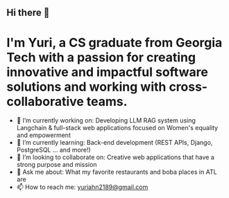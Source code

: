 ## Hi there 👋

<!--
**ya2189/ya2189** is a ✨ _special_ ✨ repository because its `README.md` (this file) appears on your GitHub profile.

Here are some ideas to get you started:

- 🔭 I’m currently working on ...
- 🌱 I’m currently learning ...
- 👯 I’m looking to collaborate on ...
- 🤔 I’m looking for help with ...
- 💬 Ask me about ...
- 📫 How to reach me: ...
- 😄 Pronouns: ...
- ⚡ Fun fact: ...
-->
# I'm Yuri, a CS graduate from Georgia Tech with a passion for creating innovative and impactful software solutions and working with cross-collaborative teams. 
- 🔭 I’m currently working on: Developing LLM RAG system using Langchain & full-stack web applications focused on Women's equality and empowerment 
- 🌱 I’m currently learning: Back-end development (REST APIs, Django, PostgreSQL ... and more!) 
- 👯 I’m looking to collaborate on: Creative web applications that have a strong purpose and mission
- 💬 Ask me about: What my favorite restaurants and boba places in ATL are 
- 📫 How to reach me: yuriahn2189@gmail.com 

